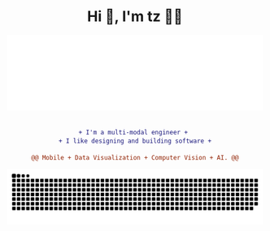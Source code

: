<!--
![Profile Summary](https://github-profile-summary-cards.vercel.app/api/cards/profile-details?username=tzmartin&theme=vue)

[![GitHub stats](https://github-readme-stats.vercel.app/api?username=tzmartin&show_icons=true&theme=highcontrast)](https://github.com/tzmartin/github-readme-stats)

[![Top Langs](https://github-readme-stats.vercel.app/api/top-langs/?username=tzmartin&layout=compact)](https://github.com/tzmartin/github-readme-stats)
-->

<div id="header" align="center">
  <h1>Hi 👋, I'm tz 🏴‍☠️</h1>
  <img src="https://raw.githubusercontent.com/tzmartin/tzmartin/master/starfield-stats.svg" width="100%" height="150">
</div>

<div align="center">
  
```diff
  
+ I'm a multi-modal engineer + 
+ I like designing and building software +

@@ Mobile + Data Visualization + Computer Vision + AI. @@
```
  
</div>

<img src="https://raw.githubusercontent.com/tzmartin/tzmartin/output/github-snake.svg" />

